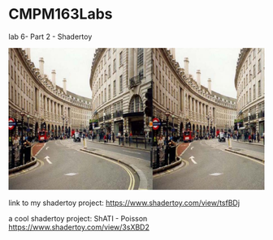 # CMPM163Labs

lab 6- Part 2 - Shadertoy

![github-small](https://github.com/achow5/CMPM163Labs/blob/master/images/lab6screenshot.png)

link to my shadertoy project:
https://www.shadertoy.com/view/tsfBDj

a cool shadertoy project: 
ShATI - Poisson
https://www.shadertoy.com/view/3sXBD2
